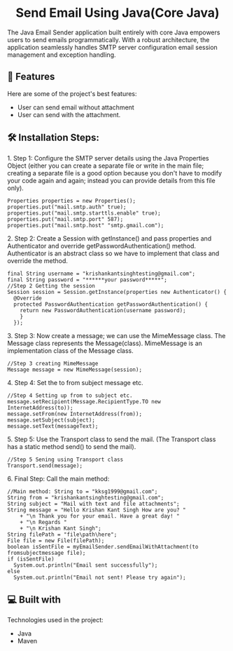 <h1 align="center" id="title">Send Email Using Java(Core Java)</h1>

<p id="description">The Java Email Sender application built entirely with core Java empowers users to send emails programmatically. With a robust architecture, the application seamlessly handles SMTP server configuration email session management and exception handling.</p>

  
  
<h2>🧐 Features</h2>

Here are some of the project's best features:

*   User can send email without attachment
*   User can send with the attachment.




<h2>🛠️ Installation Steps:</h2>

<p>1. Step 1: Configure the SMTP server details using the Java Properties Object (either you can create a separate file or write in the main file; creating a separate file is a good option because you don't have to modify your code again and again; instead you can provide details from this file only).</p>

```
Properties properties = new Properties();
properties.put("mail.smtp.auth" true);
properties.put("mail.smtp.starttls.enable" true);
properties.put("mail.smtp.port" 587);
properties.put("mail.smtp.host" "smtp.gmail.com");
```

<p>2. Step 2: Create a Session with getInstance() and pass properties and Authenticator and override getPasswordAuthentication() method. Authenticator is an abstract class so we have to implement that class and override the method.</p>

```
final String username = "krishankantsinghtesting@gmail.com";
final String password = "******your password*****";
//Step 2 Getting the session
Session session = Session.getInstance(properties new Authenticator() {
  @Override
  protected PasswordAuthentication getPasswordAuthentication() {
    return new PasswordAuthentication(username password);
    }
  });
```

<p>3. Step 3: Now create a message; we can use the MimeMessage class. The Message class represents the Message(class). MimeMessage is an implementation class of the Message class.</p>

```
//Step 3 creating MimeMessage
Message message = new MimeMessage(session);
```

<p>4. Step 4: Set the to from subject message etc.</p>

```
//Step 4 Setting up from to subject etc.
message.setRecipient(Message.RecipientType.TO new InternetAddress(to));
message.setFrom(new InternetAddress(from));
message.setSubject(subject);
message.setText(messageText); 			
```

<p>5. Step 5: Use the Transport class to send the mail. (The Transport class has a static method send() to send the mail).</p>

```
//Step 5 Sening using Transport class
Transport.send(message);
```

<p>6. Final Step: Call the main method:</p>

```
//Main method: String to = "kksg1999@gmail.com";
String from = "krishankantsinghtesting@gmail.com";
String subject = "Mail with text and file attachments";
String message = "Hello Krishan Kant Singh How are you? "
    + "\n Thank you for your email. Have a great day! "
    + "\n Regards "
    + "\n Krishan Kant Singh";
String filePath = "file\path\here";
File file = new File(filePath);
boolean isSentFile = myEmailSender.sendEmailWithAttachment(to fromsubjectmessage file);
if (isSentFile) 
  System.out.println("Email sent successfully"); 		
else
  System.out.println("Email not sent! Please try again"); 
```

  
  
<h2>💻 Built with</h2>

Technologies used in the project:

*   Java
*   Maven

